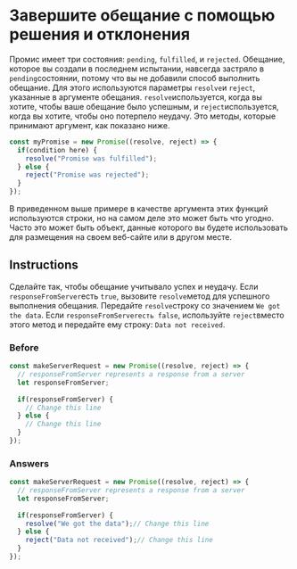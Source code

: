 # Завершите обещание с помощью решения и отклонения
Промис имеет три состояния: `pending`, `fulfilled`, и `rejected`. Обещание, которое вы создали в последнем испытании, навсегда застряло в `pending`состоянии, потому что вы не добавили способ выполнить обещание. Для этого используются параметры `resolve`и `reject`, указанные в аргументе обещания. `resolve`используется, когда вы хотите, чтобы ваше обещание было успешным, и `reject`используется, когда вы хотите, чтобы оно потерпело неудачу. Это методы, которые принимают аргумент, как показано ниже.
```javascript
const myPromise = new Promise((resolve, reject) => {
  if(condition here) {
    resolve("Promise was fulfilled");
  } else {
    reject("Promise was rejected");
  }
});
```
В приведенном выше примере в качестве аргумента этих функций используются строки, но на самом деле это может быть что угодно. Часто это может быть объект, данные которого вы будете использовать для размещения на своем веб-сайте или в другом месте.
## Instructions
Сделайте так, чтобы обещание учитывало успех и неудачу. Если `responseFromServer`есть `true`, вызовите `resolve`метод для успешного выполнения обещания. Передайте `resolve`строку со значением `We got the data`. Если `responseFromServerесть false`, используйте `reject`вместо этого метод и передайте ему строку: `Data not received`.
### Before
```javascript
const makeServerRequest = new Promise((resolve, reject) => {
  // responseFromServer represents a response from a server
  let responseFromServer;
    
  if(responseFromServer) {
    // Change this line
  } else {  
    // Change this line
  }
});
```
### Answers
```javascript
const makeServerRequest = new Promise((resolve, reject) => {
  // responseFromServer represents a response from a server
  let responseFromServer;
    
  if(responseFromServer) {
    resolve("We got the data");// Change this line
  } else {  
    reject("Data not received");// Change this line
  }
});
```
